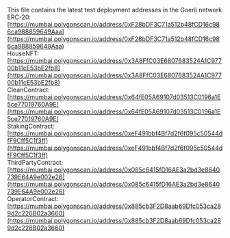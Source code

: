 This file contains the latest test deployment addresses in the Goerli network<br/>ERC-20: [https://mumbai.polygonscan.io/address/0xF28bDF3C71a512b48fCD16c986ca988859649Aaa](https://mumbai.polygonscan.io/address/0xF28bDF3C71a512b48fCD16c986ca988859649Aaa)<br/>HouseNFT: [https://mumbai.polygonscan.io/address/0x3A8FfC03E6807683524A1C97700b11cE53bE2fb8](https://mumbai.polygonscan.io/address/0x3A8FfC03E6807683524A1C97700b11cE53bE2fb8)<br/>CleanContract: [https://mumbai.polygonscan.io/address/0x64fE05A69107d03513C0196a1E5ce77019760A9E](https://mumbai.polygonscan.io/address/0x64fE05A69107d03513C0196a1E5ce77019760A9E)<br/>StakingContract: [https://mumbai.polygonscan.io/address/0xeF491bbf4Bf7d2f6f095c50544dfF9Cff5C1f3ff](https://mumbai.polygonscan.io/address/0xeF491bbf4Bf7d2f6f095c50544dfF9Cff5C1f3ff)<br/>ThirdPartyContract: [https://mumbai.polygonscan.io/address/0x085c6415fD16AE3a2bd3e8640739E64A9e002e26](https://mumbai.polygonscan.io/address/0x085c6415fD16AE3a2bd3e8640739E64A9e002e26)<br/>OperatorContract: [https://mumbai.polygonscan.io/address/0x885cb3F2D8aab69Dfc053ca289d2c226B02a3660](https://mumbai.polygonscan.io/address/0x885cb3F2D8aab69Dfc053ca289d2c226B02a3660)<br/>